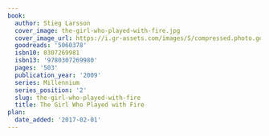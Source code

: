 ```yaml
---
book:
  author: Stieg Larsson
  cover_image: the-girl-who-played-with-fire.jpg
  cover_image_url: https://i.gr-assets.com/images/S/compressed.photo.goodreads.com/books/1351778881l/5060378._SX98_.jpg
  goodreads: '5060378'
  isbn10: 0307269981
  isbn13: '9780307269980'
  pages: '503'
  publication_year: '2009'
  series: Millennium
  series_position: '2'
  slug: the-girl-who-played-with-fire
  title: The Girl Who Played with Fire
plan:
  date_added: '2017-02-01'
---
```

